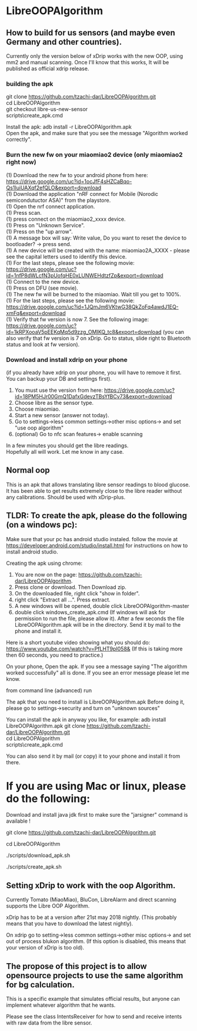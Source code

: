 # LibreOOPAlgorithm


## How to build for us sensors (and maybe even Germany and other countries).
Currently only the version below of xDrip works with the new OOP, using mm2 and manual scanning.
Once I'll know that this works, It will be published as official xdrip release.

### building the apk
git clone https://github.com/tzachi-dar/LibreOOPAlgorithm.git<br/>
cd LibreOOPAlgorithm<br/>
git checkout libre-us-new-sensor<br/>
scripts\create_apk.cmd<br/>

Install the apk: adb install -r LibreOOPAlgorithm.apk<br/>
Open the apk, and make sure that you see the message "Algorithm worked correctly".<br/>

### Burn the new fw on your miaomiao2 device (only miaomiao2 right now)
(1) Download the new fw to your android phone from here: https://drive.google.com/uc?id=1ocJfF4sHZCaBqo-Qs1IuiUAXqf2efQLO&export=download  
(1) Download the application "nRF connect for Mobile (Norodic semicondutuctor ASA)" from the playstore.  
(1) Open the nrf connect application.  
(1) Press scan.  
(1) press connect on the miaomiao2_xxxx device.  
(1) Press on "Unknown Service".  
(1) Press on the "up arrow".  
(1) A message box will say: Write value, Do you want to reset the device to bootloader? -> press send.  
(1) A new device will be created with the name: miaomiao2A_XXXX - please see the capital letters used to identify this device.  
(1) For the last steps, please see the following movie: https://drive.google.com/uc?id=1nfP8dWLcfN3pUofqHE0xLUNWEHdtzfZp&export=download  
(1) Connect to the new device.  
(1) Press on DFU (see movie).  
(1) The new fw will be burned to the miaomiao. Wait till you get to 100%.  
(1) For the last steps, please see the following movie: https://drive.google.com/uc?id=1JQmJm6VKtwG38QkZoFq4awdJ1EQ-xmFq&export=download  
(1) Verify that fw version is now 7. See the following image: https://drive.google.com/uc?id=1kRPXooaV5pEEKqMq5d9zzg_OMIKQ_tc8&export=download (you can also verify that fw version is 7 on xDrip. Go to
status, slide right to Bluetooth status and look at fw version).  


### Download and install xdrip on your phone
(if you already have xdrip on your phone, you will have to remove it first. You can backup your DB and settings first).  
1) You must use the version from here: https://drive.google.com/uc?id=18PM5HJr00GmQ1DafxGdevzTBsYfBCv73&export=download  
1) Choose libre as the sensor type.  
1) Choose miaomiao.  
1) Start a new sensor (answer not today).  
1) Go to settings->less common settings->other misc options-> and set "use oop algorithm"  
1) (optional) Go to nfc scan features-> enable scanning  

In a few minutes you should get the libre readings.  
Hopefully all will work. Let me know in any case.  






## Normal oop 




This is an apk that allows translating libre sensor readings to blood glucose.
It has been able to get results extremely close to the libre reader without any calibrations.
Should be used with xDrip-plus.

## TLDR: To create the apk, please do the following (on a windows pc):

Make sure that your pc has android studio instaled. follow the movie at https://developer.android.com/studio/install.html for instructions on how to install android studio. <br/>

Creating the apk using chrome:

1) You are now on the page: https://github.com/tzachi-dar/LibreOOPAlgorithm.
2) Press clone or download. Then Download zip.
3) On the downloaded file, right click "show in folder".
4) right click "Extract all ...". Press extract.
5) A new windows will be opened, double click LibreOOPAlgorithm-master
6) double click windows_create_apk.cmd (If windows will ask for permission to run the file, please allow it).
After a few seconds the file LibreOOPAlgorithm.apk will be in the directory.
Send it by mail to the phone and install it.

Here is a short youtube video showing what you should do: https://www.youtube.com/watch?v=PfLHT9pI058&
(If this is taking more then 60 seconds, you need to practice.)

On your phone, Open the apk. If you see a message saying "The algorithm worked successfully" all is done. If you see an error message please let me know. <br/>

from command line (advanced) run

The apk that you need to install is LibreOOPAlgorithm.apk
Before doing it, please go to settings->security and turn on "unknown sources"

You can install the apk in anyway you like, for example: adb install LibreOOPAlgorithm.apk
git clone https://github.com/tzachi-dar/LibreOOPAlgorithm.git<br/>
cd LibreOOPAlgorithm<br/>
scripts\create_apk.cmd<br/>


You can also send it by mail (or copy) it to your phone and install it from there.<br/>


# If you are using Mac or linux, please do the following:
Download and install java jdk first to make sure the "jarsigner" command is available !


git clone https://github.com/tzachi-dar/LibreOOPAlgorithm.git

cd LibreOOPAlgorithm

./scripts/download_apk.sh

./scripts/create_apk.sh

## Setting xDrip to work with the oop Algorithm.

Currently Tomato (MiaoMiao), BluCon, LibreAlarm and direct scanning supports the Libre OOP Algorithm. <br/>

xDrip has to be at a version after  21st may 2018 nightly. (This probably means that you have to download the latest nightly).

On xdrip go to setting->less common settings->other misc options-> and set out of process blukon algorithm. 
(If this option is disabled, this means that your version of xDrip is too old).

## The propose of this project is to allow opensource projects to use the same algorithm for bg calculation.
This is a specific example that simulates official results, but anyone can implement whatever algorithm that he wants.

Please see the class IntentsReceiver for how to send and receive intents with raw data from the libre sensor.
